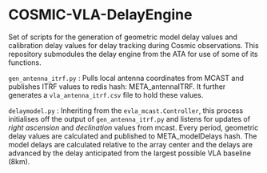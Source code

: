 # COSMIC-VLA-DelayEngine
Set of scripts for the generation of geometric model delay values and calibration delay values for
delay tracking during Cosmic observations. This repository submodules the delay engine from the ATA for
use of some of its functions.

`gen_antenna_itrf.py` : Pulls local antenna coordinates from MCAST and publishes ITRF values to redis hash: META_antennaITRF. It further
                        generates a `vla_antenna_itrf.csv` file to hold these values.

`delaymodel.py`       : Inheriting from the `evla_mcast.Controller`, this process initialises off the output of `gen_antenna_itrf.py` 
                        and listens for updates of *right ascension* and *declination* values from mcast. Every period, geometric delay
                        values are calculated and published to META_modelDelays hash.
                        The model delays are calculated relative to the array center and the delays are advanced by the delay anticipated 
                        from the largest possible VLA baseline (8km).
